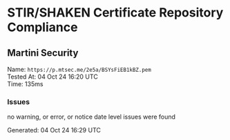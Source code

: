 # STIR/SHAKEN Certificate Repository Compliance

## Martini Security

Name: `https://p.mtsec.me/2e5a/BSYsFiEB1kBZ.pem`\
Tested At: 04 Oct 24 16:20 UTC\
Time: 135ms

### Issues

no warning, or error, or notice date level issues were found

Generated: 04 Oct 24 16:29 UTC